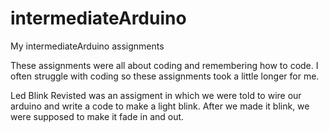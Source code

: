 # intermediateArduino 
My intermediateArduino assignments 

These assignments were all about coding and remembering how to code. I often struggle with coding so these assignments took a little longer for me. 

Led Blink Revisted was an assigment in which we were told to wire our arduino and write a code to make a light blink. After we made it blink, we were supposed to make it fade in and out. 
